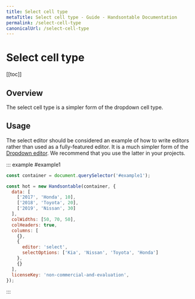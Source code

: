 ```yaml
---
title: Select cell type
metaTitle: Select cell type - Guide - Handsontable Documentation
permalink: /select-cell-type
canonicalUrl: /select-cell-type
---
```


# Select cell type

[[toc]]

## Overview
The select cell type is a simpler form of the dropdown cell type.

## Usage
The select editor should be considered an example of how to write editors rather than used as a fully-featured editor. It is a much simpler form of the [Dropdown editor](@/guides/cell-types/dropdown-cell-type.md). We recommend that you use the latter in your projects.

::: example #example1
```js
const container = document.querySelector('#example1');

const hot = new Handsontable(container, {
  data: [
    ['2017', 'Honda', 10],
    ['2018', 'Toyota', 20],
    ['2019', 'Nissan', 30]
  ],
  colWidths: [50, 70, 50],
  colHeaders: true,
  columns: [
    {},
    {
      editor: 'select',
      selectOptions: ['Kia', 'Nissan', 'Toyota', 'Honda']
    },
    {}
  ],
  licenseKey: 'non-commercial-and-evaluation',
});
```
:::

